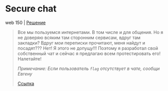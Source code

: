 # Secure chat

web 150 | [Решение](WRITEUP.md)

> Все мы пользуемся интернетами. В том числе и для общения. Но я не доверяю всяким там сторонним 
> сервисам, вдруг там закладки? Вдруг мои переписки прочитают, меня найдут и посадят??? Нет! Я 
> этого не допущу!!! Поэтому я разработал свой собственный чат и сейчас я предлагаю всем 
> протестировать его! Налетайте!
>
> _Примечание: Если пользователь `flag` отсутствует в чате, сообщи Евгену_
> 
> [Ссылка](https://secure-chat-client.ctf.yummytacos.me)
